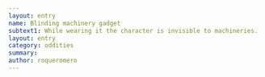 ```yaml
---
layout: entry 
name: Blinding machinery gadget
subtext1: While wearing it the character is invisible to machineries.
layout: entry
category: oddities
summary: 
author: roqueromero
---
```

